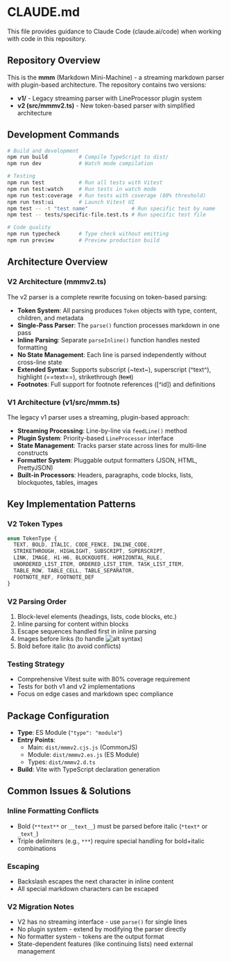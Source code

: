 # CLAUDE.md

This file provides guidance to Claude Code (claude.ai/code) when working with code in this repository.

## Repository Overview

This is the **mmm** (Markdown Mini-Machine) - a streaming markdown parser with plugin-based architecture. The repository contains two versions:
- **v1/** - Legacy streaming parser with LineProcessor plugin system
- **v2 (src/mmmv2.ts)** - New token-based parser with simplified architecture

## Development Commands

```bash
# Build and development
npm run build          # Compile TypeScript to dist/
npm run dev            # Watch mode compilation

# Testing
npm run test           # Run all tests with Vitest
npm run test:watch     # Run tests in watch mode
npm run test:coverage  # Run tests with coverage (80% threshold)
npm run test:ui        # Launch Vitest UI
npm test -- -t "test name"              # Run specific test by name
npm test -- tests/specific-file.test.ts # Run specific test file

# Code quality
npm run typecheck      # Type check without emitting
npm run preview        # Preview production build
```

## Architecture Overview

### V2 Architecture (mmmv2.ts)

The v2 parser is a complete rewrite focusing on token-based parsing:

- **Token System**: All parsing produces `Token` objects with type, content, children, and metadata
- **Single-Pass Parser**: The `parse()` function processes markdown in one pass
- **Inline Parsing**: Separate `parseInline()` function handles nested formatting
- **No State Management**: Each line is parsed independently without cross-line state
- **Extended Syntax**: Supports subscript (~text~), superscript (^text^), highlight (==text==), strikethrough (~~text~~)
- **Footnotes**: Full support for footnote references ([^id]) and definitions

### V1 Architecture (v1/src/mmm.ts)

The legacy v1 parser uses a streaming, plugin-based approach:

- **Streaming Processing**: Line-by-line via `feedLine()` method
- **Plugin System**: Priority-based `LineProcessor` interface
- **State Management**: Tracks parser state across lines for multi-line constructs
- **Formatter System**: Pluggable output formatters (JSON, HTML, PrettyJSON)
- **Built-in Processors**: Headers, paragraphs, code blocks, lists, blockquotes, tables, images

## Key Implementation Patterns

### V2 Token Types
```typescript
enum TokenType {
  TEXT, BOLD, ITALIC, CODE_FENCE, INLINE_CODE,
  STRIKETHROUGH, HIGHLIGHT, SUBSCRIPT, SUPERSCRIPT,
  LINK, IMAGE, H1-H6, BLOCKQUOTE, HORIZONTAL_RULE,
  UNORDERED_LIST_ITEM, ORDERED_LIST_ITEM, TASK_LIST_ITEM,
  TABLE_ROW, TABLE_CELL, TABLE_SEPARATOR,
  FOOTNOTE_REF, FOOTNOTE_DEF
}
```

### V2 Parsing Order
1. Block-level elements (headings, lists, code blocks, etc.)
2. Inline parsing for content within blocks
3. Escape sequences handled first in inline parsing
4. Images before links (to handle ![alt](url) syntax)
5. Bold before italic (to avoid conflicts)

### Testing Strategy
- Comprehensive Vitest suite with 80% coverage requirement
- Tests for both v1 and v2 implementations
- Focus on edge cases and markdown spec compliance

## Package Configuration

- **Type**: ES Module (`"type": "module"`)
- **Entry Points**: 
  - Main: `dist/mmmv2.cjs.js` (CommonJS)
  - Module: `dist/mmmv2.es.js` (ES Module)
  - Types: `dist/mmmv2.d.ts`
- **Build**: Vite with TypeScript declaration generation

## Common Issues & Solutions

### Inline Formatting Conflicts
- Bold (`**text**` or `__text__`) must be parsed before italic (`*text*` or `_text_`)
- Triple delimiters (e.g., `***`) require special handling for bold+italic combinations

### Escaping
- Backslash escapes the next character in inline content
- All special markdown characters can be escaped

### V2 Migration Notes
- V2 has no streaming interface - use `parse()` for single lines
- No plugin system - extend by modifying the parser directly
- No formatter system - tokens are the output format
- State-dependent features (like continuing lists) need external management